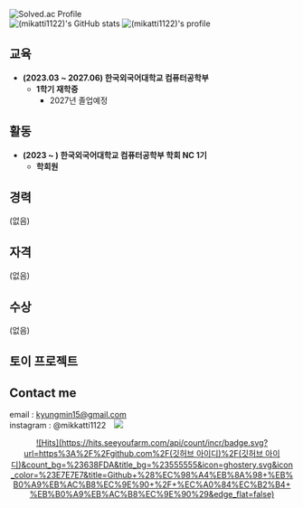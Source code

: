 ![Solved.ac Profile](https://capsule-render.vercel.app/api?type=Waving&color=638fda&height=200&section=header&text=길경민&fontSize=70&&fontColor=ffffff)    
![(mikatti1122)'s GitHub stats](https://github-readme-stats.vercel.app/api?username=(mikatti1122)&show_icons=true&theme=tokyonight)
![(mikatti1122)'s profile](https://github-profile-trophy.vercel.app/?username=(mikatti1122)&margin-h=50&margin-w=10&row=1&column=8&no-frame=false&theme=algolia)  
## 교육
* **(2023.03 ~ 2027.06) 한국외국어대학교 컴퓨터공학부**
  - **1학기 재학중**
    + 2027년 졸업예정
## 활동
* **(2023 ~ ) 한국외국어대학교 컴퓨터공학부 학회 NC 1기**
  - **학회원**
## 경력
(없음)

## 자격
(없음)

## 수상
(없음)

## 토이 프로젝트

## Contact me

email : <kyungmin15@gmail.com>   
instagram : @mikkatti1122 
<a href="https://www.instagram.com/mikkatti1122/">
    <img 
        src="http://img.shields.io/badge/-Instagram-black?style=flat&logo=Instagram&link=https://instagram.com/(인스타아이디)"
        style="height : auto; margin-left : 10px; margin-right : 10px;"/>
</a>

<div align=center> 
  
[![Hits](https://hits.seeyoufarm.com/api/count/incr/badge.svg?url=https%3A%2F%2Fgithub.com%2F(깃허브 아이디)%2F(깃허브 아이디)&count_bg=%23638FDA&title_bg=%23555555&icon=ghostery.svg&icon_color=%23E7E7E7&title=Github+%28%EC%98%A4%EB%8A%98+%EB%B0%A9%EB%AC%B8%EC%9E%90+%2F+%EC%A0%84%EC%B2%B4+%EB%B0%A9%EB%AC%B8%EC%9E%90%29&edge_flat=false)](https://hits.seeyoufarm.com)
  
</div>
